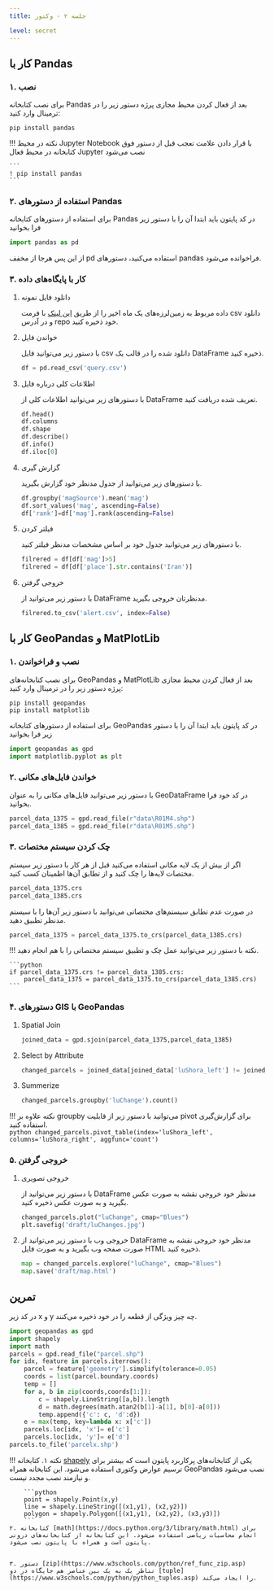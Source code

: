 ```yaml
---
title: جلسه ۲ - وکتور

level: secret
---
```

## کار با Pandas
### ۱. نصب

برای نصب کتابخانه Pandas بعد از فعال کردن محیط مجازی پرژه دستور زیر را در ترمینال وارد کنید:

```
pip install pandas
```

!!! نکته
    در محیط Jupyter Notebook با قرار دادن علامت تعجب قبل از دستور فوق کتابخانه در محیط فعال Jupyter نصب می‌شود
    
    ```
    ! pip install pandas
    ```
    

### ۲. استفاده از دستورهای Pandas
برای استفاده از دستورهای کتابخانه Pandas در کد پایتون باید ابتدا آن را با دستور زیر فرا بخوانید

```python
import pandas as pd
```
از این پس هرجا از مخفف pd استفاده می‌کنید، دستورهای pandas فراخوانده می‌شود.


### ۳. کار با پایگاه‌های داده

1. دانلود فایل نمونه

    داده مربوط به زمین‌لرزه‌های یک ماه اخیر را از طریق [این لینک](https://earthquake.usgs.gov/earthquakes/search/) با فرمت csv دانلود و در آدرس repo خود ذخیره کنید.

2. خواندن فایل

    با دستور زیر می‌توانید فایل csv دانلود شده را در قالب یک DataFrame ذخیره کنید.

    ```python
    df = pd.read_csv('query.csv')
    ```
3. اطلاعات کلی درباره فایل

    با دستورهای زیر می‌توانید اطلاعات کلی از DataFrame تعریف شده دریافت کنید.

    ```python
    df.head()
    df.columns
    df.shape
    df.describe()
    df.info()
    df.iloc[0]
    ```
4. گزارش گیری

    با دستورهای زیر می‌توانید از جدول مدنظر خود گزارش بگیرید.
    ```python
    df.groupby('magSource').mean('mag')
    df.sort_values('mag', ascending=False)
    df['rank']=df['mag'].rank(ascending=False)
    ```
5. فیلتر کردن 

    با دستورهای زیر می‌توانید جدول خود بر اساس مشخصات مدنظر فیلتر کنید.
    ```python
    filrered = df[df['mag']>5]
    filrered = df[df['place'].str.contains('Iran')]
    ```
6. خروجی گرفتن

    با دستور زیر می‌توانید از DataFrame مدنظرتان خروجی بگیرید.
    ```python
    filrered.to_csv('alert.csv', index=False)
    ```



## کار با GeoPandas و MatPlotLib
### ۱. نصب و فراخواندن


برای نصب کتابخانه‌های GeoPandas و MatPlotLib بعد از فعال کردن محیط مجازی پرژه دستور زیر را در ترمینال وارد کنید:

```
pip install geopandas
pip install matplotlib
```
برای استفاده از دستورهای کتابخانه GeoPandas در کد پایتون باید ابتدا آن را با دستور زیر فرا بخوانید

```python
import geopandas as gpd
import matplotlib.pyplot as plt
```

### ۲. خواندن فایل‌های مکانی
با دستور زیر می‌توانید فایل‌های مکانی را به عنوان GeoDataFrame در کد خود فرا بخوانید.
```python
parcel_data_1375 = gpd.read_file(r"data\R01M4.shp")
parcel_data_1385 = gpd.read_file(r"data\R01M5.shp")
```
### ۳. چک کردن سیستم مختصات 
اگر از بیش از یک لایه مکانی استفاده می‌کنید قبل از هر کار با دستور زیر سیستم مختصات لایه‌ها را چک کنید و از تطابق آن‌ها اطمینان کسب کنید.
```python
parcel_data_1375.crs
parcel_data_1385.crs
```
در صورت عدم تطابق سیستم‌های مختصاتی می‌توانید با دستور زیر آن‌ها را با سیستم مدنظر تطبیق دهید.
```python
parcel_data_1375 = parcel_data_1375.to_crs(parcel_data_1385.crs)
```
!!! نکته
    با دستور زیر می‌توانید عمل چک و تطبیق سیستم مختصاتی را با هم انجام دهید.
    
    ```python
    if parcel_data_1375.crs != parcel_data_1385.crs:
        parcel_data_1375 = parcel_data_1375.to_crs(parcel_data_1385.crs)
    ```
### ۴. دستورهای GIS با GeoPandas

1. Spatial Join
    ```python
    joined_data = gpd.sjoin(parcel_data_1375,parcel_data_1385)
    ```
2. Select by Attribute
    ```python
    changed_parcels = joined_data[joined_data['luShora_left'] != joined_data['luShora_right']]
    ```
3. Summerize
    ```python
    changed_parcels.groupby('luChange').count()
    ```
!!! نکته
    علاوه بر groupby می‌توانید با دستور زیر از قابلیت pivot برای گزارش‌گیری استفاده کنید.        
    ```python
    changed_parcels.pivot_table(index='luShora_left', columns='luShora_right',
        aggfunc='count')
    ```

### ۵. خروجی گرفتن

1. خروجی تصویری

    با دستور زیر می‌توانید از DataFrame مدنظر خود خروجی نقشه به صورت عکس بگیرید و به صورت عکس ذخیره کنید.
    ```python
    changed_parcels.plot("luChange", cmap="Blues")
    plt.savefig('draft/luChanges.jpg')
    ```

2. خروجی وب
    با دستور زیر می‌توانید از DataFrame مدنظر خود خروجی نقشه به صورت صفحه وب بگیرید و به صورت فایل HTML ذخیره کنید.
    ```python
    map = changed_parcels.explore("luChange", cmap="Blues")
    map.save('draft/map.html')
    ```

## تمرین
در کد زیر x و y چه چیز ویژگی از قطعه را در خود ذخیره می‌کنند.

```python
import geopandas as gpd
import shapely
import math
parcels = gpd.read_file("parcel.shp")
for idx, feature in parcels.iterrows():
    parcel = feature['geometry'].simplify(tolerance=0.05)
    coords = list(parcel.boundary.coords)
    temp = []
    for a, b in zip(coords,coords[1:]):
        c = shapely.LineString([a,b]).length
        d = math.degrees(math.atan2(b[1]-a[1], b[0]-a[0]))
        temp.append({'c': c, 'd':d})    
    e = max(temp, key=lambda x: x['c'])
    parcels.loc[idx, 'x']= e['c']
    parcels.loc[idx, 'y']= e['d']
parcels.to_file('parcelx.shp')
```

!!! نکته
    ۱. کتابخانه [shapely](https://shapely.readthedocs.io/en/stable/manual.html) یکی از کتابخانه‌های پرکاربرد پایتون است که بیشتر برای ترسیم عوارض وکتوری استفاده می‌شود. این کتابخانه همراه GeoPandas نصب می‌شود و نیازمند نصب مجدد نیست.

        ```python
        point = shapely.Point(x,y)
        line = shapely.LineString([(x1,y1), (x2,y2)])
        polygon = shapely.Polygon([(x1,y1), (x2,y2), (x3,y3)])
        ```
    ۲. کتابخانه [math](https://docs.python.org/3/library/math.html) برای انجام محاسبات ریاضی استفاده می‌شود. این کتابخانه از کتابخانه‌های درونی پایتون است و همراه با پایتون نصب می‌شود.


    ۳. دستور [zip](https://www.w3schools.com/python/ref_func_zip.asp) تناظر یک به یک بین عناصر هم جایگاه در دو [tuple](https://www.w3schools.com/python/python_tuples.asp) را ایجاد می‌کند.